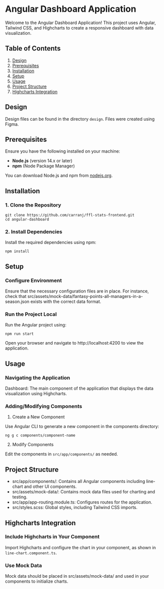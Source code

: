 # Angular Dashboard Application

Welcome to the Angular Dashboard Application! This project uses Angular, Tailwind CSS, and Highcharts to create a responsive dashboard with data visualization.

## Table of Contents

1. [Design](#design)
2. [Prerequisites](#prerequisites)
3. [Installation](#installation)
4. [Setup](#setup)
5. [Usage](#usage)
6. [Project Structure](#project-structure)
7. [Highcharts Integration](#highcharts-integration)

## Design
Design files can be found in the directory `design`. Files were created using Figma.

## Prerequisites

Ensure you have the following installed on your machine:

- **Node.js** (version 14.x or later)
- **npm** (Node Package Manager)

You can download Node.js and npm from [nodejs.org](https://nodejs.org/).

## Installation

### 1. Clone the Repository

```
git clone https://github.com/carranj/ffl-stats-frontend.git
cd angular-dashboard
```

### 2. Install Dependencies

Install the required dependencies using npm:
```
npm install
```

## Setup
### Configure Environment

Ensure that the necessary configuration files are in place. For instance, check that src/assets/mock-data/fantasy-points-all-managers-in-a-season.json exists with the correct data format.

### Run the Project Local

Run the Angular project using:
```
npm run start
```
Open your browser and navigate to http://localhost:4200 to view the application.

## Usage
### Navigating the Application
Dashboard: The main component of the application that displays the data visualization using Highcharts.

### Adding/Modifying Components

1. Create a New Component

Use Angular CLI to generate a new component in the components directory:
```
ng g c components/component-name
```

2. Modify Components

Edit the components in `src/app/components/` as needed.

## Project Structure
* src/app/components/: Contains all Angular components including line-chart and other UI components.
* src/assets/mock-data/: Contains mock data files used for charting and testing.
* src/app/app-routing.module.ts: Configures routes for the application.
* src/styles.scss: Global styles, including Tailwind CSS imports.

## Highcharts Integration

### Include Highcharts in Your Component

Import Highcharts and configure the chart in your component, as shown in `line-chart.component.ts`.

### Use Mock Data

Mock data should be placed in src/assets/mock-data/ and used in your components to initialize charts.